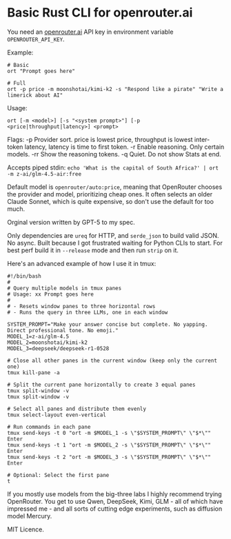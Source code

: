# Basic Rust CLI for openrouter.ai

You need an [openrouter.ai](https://openrouter.ai/) API key in environment variable `OPENROUTER_API_KEY`.

Example:
```
# Basic
ort "Prompt goes here"

# Full
ort -p price -m moonshotai/kimi-k2 -s "Respond like a pirate" "Write a limerick about AI"
```

Usage:
```
ort [-m <model>] [-s "<system prompt>"] [-p <price|throughput|latency>] <prompt>
```

Flags:
-p Provider sort. price is lowest price, throughput is lowest inter-token latency, latency is time to first token.
-r Enable reasoning. Only certain models.
-rr Show the reasoning tokens.
-q Quiet. Do not show Stats at end.

Accepts piped stdin: `echo 'What is the capital of South Africa?' | ort -m z-ai/glm-4.5-air:free`

Default model is `openrouter/auto:price`, meaning that OpenRouter chooses the provider and model, prioritizing cheap ones. It often selects an older Claude Sonnet, which is quite expensive, so don't use the default for too much.

Orginal version written by GPT-5 to my spec.

Only dependencies are `ureq` for HTTP, and `serde_json` to build valid JSON. No async. Built because I got frustrated waiting for Python CLIs to start. For best perf build it in `--release` mode and then run `strip` on it.

Here's an advanced example of how I use it in tmux:

```
#!/bin/bash
#
# Query multiple models in tmux panes
# Usage: xx Prompt goes here
#
# - Resets window panes to three horizontal rows
# - Runs the query in three LLMs, one in each window

SYSTEM_PROMPT="Make your answer concise but complete. No yapping. Direct professional tone. No emoji."
MODEL_1=z-ai/glm-4.5
MODEL_2=moonshotai/kimi-k2
MODEL_3=deepseek/deepseek-r1-0528

# Close all other panes in the current window (keep only the current one)
tmux kill-pane -a

# Split the current pane horizontally to create 3 equal panes
tmux split-window -v
tmux split-window -v

# Select all panes and distribute them evenly
tmux select-layout even-vertical

# Run commands in each pane
tmux send-keys -t 0 "ort -m $MODEL_1 -s \"$SYSTEM_PROMPT\" \"$*\"" Enter
tmux send-keys -t 1 "ort -m $MODEL_2 -s \"$SYSTEM_PROMPT\" \"$*\"" Enter
tmux send-keys -t 2 "ort -m $MODEL_3 -s \"$SYSTEM_PROMPT\" \"$*\"" Enter

# Optional: Select the first pane
t
```

If you mostly use models from the big-three labs I highly recommend trying OpenRouter. You get to use Qwen, DeepSeek, Kimi, GLM - all of which have impressed me - and all sorts of cutting edge experiments, such as diffusion model Mercury.

MIT Licence.

